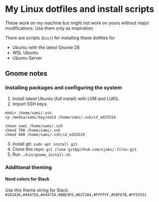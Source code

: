 # My Linux dotfiles and install scripts
These work on my machine but might not work on yours without major modifications. Use them only as inspiration.

There are scripts (`bin/`) for installing these dotfiles for
- Ubuntu with the latest Gnome DE
- WSL Ubuntu
- Ubuntu Server

## Gnome notes

### Installing packages and configuring the system

1. Install latest Ubuntu (full install) with LVM and LUKS.
2. Import SSH keys.
```
mkdir /home/sami/.ssh
cp /media/sami/key/edid /home/sami/.ssh/id_ed25519

chown sami /home/sami/.ssh
chmod 700 /home/sami/.ssh
chmod 600 /home/sami/.ssh/id_ed25519
```
3. Install git: `sudo apt install git`.
4. Clone this repo: `git clone git@github.com/sjaks/.files.git`.
5. Run `./bin/gnome_install.sh`.

### Additional theming

#### Nord colors for Slack
Use this theme string for Slack:
`#282A36,#44475A,#44475A,#8BE9FD,#6272A4,#FFFFFF,#50FA7B,#FF55551`
